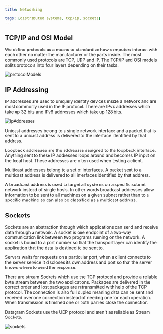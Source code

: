 ```yaml
---
title: Networking

tags: [distributed systems, tcp/ip, sockets]
---
```


## TCP/IP and OSI Model

We define protocols as a means to standardize how computers interact with each other no matter the manufacturer or the parts inside. The most commonly used protocols are TCP, UDP and IP. The TCP/IP and OSI models splits protocols into four layers depending on their tasks.

![protocolModels](/img/programming/protocolModels.png)

## IP Addressing

IP addresses are used to uniquely identify devices inside a network and are most commonly used in the IP protocol. There are IPv4 addresses which take up 32 bits and IPv6 addresses which take up 128 bits.

![ipAddresses](/img/programming/ipAddresses.png)

Unicast addresses belong to a single network interface and a packet that is sent to a unicast address is delivered to the interface identified by that address.

Loopback addresses are the addresses assigned to the loopback interface. Anything sent to these IP addresses loops around and becomes IP input on the local host. These addresses are often used when testing a client.

Multicast addresses belong to a set of interfaces. A packet sent to a multicast address is delivered to all interfaces identified by
that address.

A broadcast address is used to target all systems on a specific subnet network instead of single hosts. In other words broadcast addresses allow information to be sent to all machines on a given subnet rather than to a specific machine so can also be classified as a multicast address.

## Sockets

Sockets are an abstraction through which applications can send and receive data through a network. A socket is one endpoint of a two-way communication link between two programs running on the network. A socket is bound to a port number so that the transport layer can identify the application that the data is destined to be sent to.

Servers waits for requests on a particular port, when a client connects to the server service it discloses its own address and port so that the server knows where to send the response.

There are stream Sockets which use the TCP protocol and provide a reliable byte stream between the two applications. Packages are delivered in the correct order and lost packages are retransmitted with help of the TCP protocol. The connection is also full duplex meaning data can be sent and received over one connection instead of needing one for each operation. When transmission is finished one or both parties close the connection.

Datagram Sockets use the UDP protocol and aren't as reliable as Stream Sockets.

![sockets](/img/programming/sockets.png)
